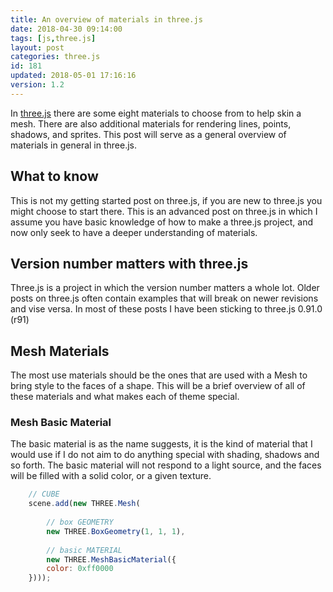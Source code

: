 ```yaml
---
title: An overview of materials in three.js
date: 2018-04-30 09:14:00
tags: [js,three.js]
layout: post
categories: three.js
id: 181
updated: 2018-05-01 17:16:16
version: 1.2
---
```


In [three.js](https://threejs.org/) there are some eight materials to choose from to help skin a mesh. There are also additional materials for rendering lines, points, shadows, and sprites. This post will serve as a general overview of materials in general in three.js.

<!-- more -->

## What to know

This is not my getting started post on three.js, if you are new to three.js you might choose to start there. This is an advanced post on three.js in which I assume you have basic knowledge of how to make a three.js project, and now only seek to have a deeper understanding of materials.

## Version number matters with three.js

Three.js is a project in which the version number matters a whole lot. Older posts on three.js often contain examples that will break on newer revisions and vise versa. In most of these posts I have been sticking to three.js 0.91.0 (r91)

## Mesh Materials

The most use materials should be the ones that are used with a Mesh to bring style to the faces of a shape. This will be a brief overview of all of these materials and what makes each of theme special.

### Mesh Basic Material

The basic material is as the name suggests, it is the kind of material that I would use if I do not aim to do anything special with shading, shadows and so forth. The basic material will not respond to a light source, and the faces will be filled with a solid color, or a given texture.


```js
    // CUBE
    scene.add(new THREE.Mesh(
 
        // box GEOMETRY
        new THREE.BoxGeometry(1, 1, 1),
 
        // basic MATERIAL
        new THREE.MeshBasicMaterial({
        color: 0xff0000
    })));
```